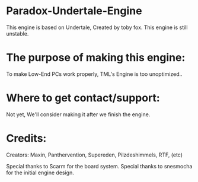 # Paradox-Undertale-Engine

This engine is based on Undertale, Created by toby fox.
This engine is still unstable.

# The purpose of making this engine:

To make Low-End PCs work properly, TML's Engine is too unoptimized..

# Where to get contact/support:

Not yet, We'll consider making it after we finish the engine.

# Credits:

Creators:
Maxin, Panthervention, Supereden, Pilzdeshimmels, RTF, (etc)

Special thanks to Scarm for the board system.
Special thanks to snesmocha for the initial engine design.

